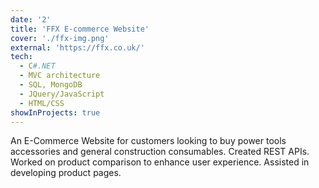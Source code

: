 ```yaml
---
date: '2'
title: 'FFX E-commerce Website'
cover: './ffx-img.png'
external: 'https://ffx.co.uk/'
tech:
  - C#.NET
  - MVC architecture
  - SQL, MongoDB
  - JQuery/JavaScript
  - HTML/CSS
showInProjects: true
---
```


An E-Commerce Website for customers looking to buy power tools accessories and general construction consumables. Created REST APIs. Worked on product comparison to enhance user experience. Assisted in developing product pages.
